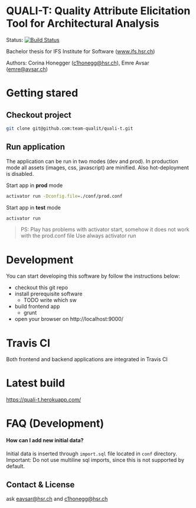 # QUALI-T: Quality Attribute Elicitation Tool for Architectural Analysis
Status: [![Build Status](https://travis-ci.org/team-qualit/quali-t.svg?branch=master)](https://travis-ci.org/team-qualit/quali-t)

Bachelor thesis for IFS Institute for Software (www.ifs.hsr.ch)

Authors: Corina Honegger (c1honegg@hsr.ch), Emre Avsar (emre@avsar.ch)

# Getting stared
## Checkout project
```sh
git clone git@github.com:team-qualit/quali-t.git
```

## Run application
The application can be run in two modes (dev and prod). In production mode all assets (images, css, javascript) are minified. Also hot-deployment is disabled.

Start app in **prod** mode
```sh
activator run -Dconfig.file=./conf/prod.conf
```
Start app in **test** mode
```sh
activator run
```
> PS: Play has problems with activator start, somehow it does not work with the prod.conf file
> Use always activator *run*

# Development
You can start developing this software by follow the instructions below:

- checkout this git repo
- install prerequisite software
	- TODO write which sw
- build frontend app
	- grunt
- open your browser on http://localhost:9000/

# Travis CI
Both frontend and backend applications are integrated in Travis CI

# Latest build
https://quali-t.herokuapp.com/

# FAQ (Development)

#### **How can I add new initial data?**

Initial data is inserted through `import.sql` file located in `conf` directory.
Important: Do not use multiline sql imports, since this is not supported by default.

## Contact & License
ask eavsar@hsr.ch and c1honegg@hsr.ch